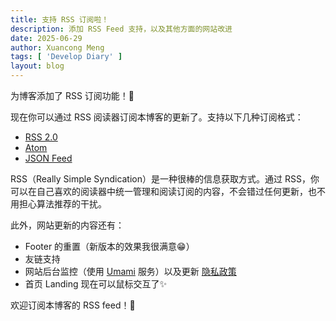```yaml
---
title: 支持 RSS 订阅啦！
description: 添加 RSS Feed 支持，以及其他方面的网站改进
date: 2025-06-29
author: Xuancong Meng
tags: [ 'Develop Diary' ]
layout: blog
---
```


为博客添加了 RSS 订阅功能！🎉

现在你可以通过 RSS 阅读器订阅本博客的更新了。支持以下几种订阅格式：
- [RSS 2.0](/feed/rss.xml)
- [Atom](/feed/atom.xml)
- [JSON Feed](/feed/feed.json)

RSS（Really Simple Syndication）是一种很棒的信息获取方式。通过 RSS，你可以在自己喜欢的阅读器中统一管理和阅读订阅的内容，不会错过任何更新，也不用担心算法推荐的干扰。

此外，网站更新的内容还有：
- Footer 的重置（新版本的效果我很满意😁）
- 友链支持
- 网站后台监控（使用 [Umami](https://umami.is) 服务）以及更新 [隐私政策](/privacy)
- 首页 Landing 现在可以鼠标交互了✨

欢迎订阅本博客的 RSS feed！📮

